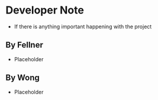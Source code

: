 # Developer Note

+ If there is anything important happening with the project

## By Fellner

+ Placeholder 

## By Wong

+ Placeholder